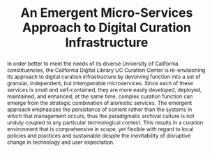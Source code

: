 ---
abstract: In order better to meet the needs of its diverse University of California
  constituencies, the California Digital Library UC Curation Center is re-envisioning
  its approach to digital curation infrastructure by devolving function into a set
  of granular, independent, but interoperable microservices. Since each of these services
  is small and self-contained, they are more easily developed, deployed, maintained,
  and enhanced; at the same time, complex curation function can emerge from the strategic
  combination of atomistic services. The emergent approach emphasizes the persistence
  of content rather than the systems in which that management occurs, thus the paradigmatic
  archival culture is not unduly coupled to any particular technological context.
  This results in a curation environment that is comprehensive in scope, yet flexible
  with regard to local policies and practices and sustainable despite the inevitability
  of disruptive change in technology and user expectation.
creators:
- Stephen Abrams
- David Loy
- John Kunze
date: null
document_url: https://services.phaidra.univie.ac.at/api/object/o:294039/download
grand_parent: iPRES
institutions: []
keywords:
- san francisco
landing_page_url: https://phaidra.univie.ac.at/o:294039
language: eng
layout: publication
license: CC BY-SA 3.0 AT
notes_url: null
parent: iPRES 2009
publication_type: paper
size: 1150743
slides_url: null
source_name: iPRES
stream_url: null
title: An Emergent Micro-Services Approach to Digital Curation Infrastructure
year: 2009
---